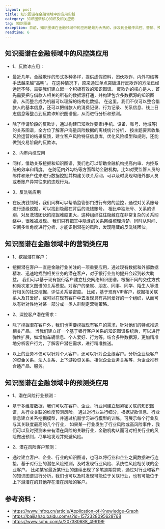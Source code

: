 ```yaml
---
layout: post
title: 知识图谱在金融领域中的应用实践
category: 知识图谱核心知识及相关应用
tag: 知识图谱
exception: 目前，知识图谱在金融领域中的应用是最为火热的，涉及到金融中风控、营销、预测等重点环节。
readtime: 6
---
```


## 知识图谱在金融领域中的风控类应用

* 1、反欺诈应用：

* 最近几年，金融欺诈的形式多种多样，提供虚假资料，团伙欺诈，内外勾结等手法越来越“高明”。
在这种情况下，原来通过单点突破进行反欺诈的方法已经远远不够，需要我们建立起一个积极有效的知识图谱。
反欺诈的核心是人，首先需要把与借款人相关的所有的数据源打通，并构建包含多数据源的知识图谱，从而整合成为机器可以理解的结构化数据。
在这里，我们不仅可以整合借款人的基本信息，还可以把借款人的消费记录、行为记录、关系信息、线上日志信息等整合到反欺诈知识图谱里，从而进行分析和预测。

* 除了申请阶段的反欺诈，通过构建已知欺诈要素(手机、设备、账号、地域等)的关系图谱，全方位了解客户海量风险数据的离线统计分析，
按主题要素收集风险运营的结果反馈，建立客户风险特征信息库，优化风险模型和规则，还能做到交易阶段的反欺诈。

* 2、内审内控应用

* 同样，借助关系挖掘和知识图谱，我们也可以帮助金融机构提高内审、内控系统的效率和精度。
在防范内外勾结等方面帮助金融机构，比如对受监管人员的邮件和账户往来进行数据挖掘并构建关联关系网，可以及时发现勾结外部人员或者账户异常往来的违规行为。

* 3、反洗钱应用

* 在反洗钱领域，我们同样可以帮助监管部门进行有效的监控，通过对关系账号进行逐级挖掘，可以找到隐藏在背后的洗钱账号。
相比单独账号、关系的识别，对反洗钱团伙的挖掘难度更大，这种组织往往隐藏在在非常复杂的关系网络中，很难被发现。
我们只有把其中隐含的关系网络梳理清楚，同时从时间、空间多维角度进行分析，才能识别潜在的风险，发现隐藏的反洗钱团伙。

## 知识图谱在金融领域中的营销类应用

* 1、挖掘潜在客户：

* 挖掘潜在客户一直是金融行业关注的一项重要应用，通过现有数据和外部数据精准、迅速地找到相关业务的潜在客户，对于银行业务的提升会起到较大助益。
我们可以基于现有银行客户建立社交网络知识图谱，根据不同的交往方式和频次定义图谱的关系模型。对客户的亲属、朋友、同事、同学、陌生人等进行相关的社交挖掘，评估关系紧密度。
比如，基于现有VIP客户，挖掘相关联系人及其爱好，或可以在现有客户中去发现具有共同爱好的一个组织，从而可以有针对性地对某一部分或一类人群制定营销策略。

* 2、深挖客户潜在需求：

* 除了挖掘潜在客户外，我们也需要挖掘现有客户的需求，针对他们的特点推送相关产品。
当我们建立好一个基于银行客户关系的知识图谱系统后，可以进行弹性扩展，如增加车辆信息、个人爱好、行为等。结合多种数据源，更加精准地分析客户行为，了解客户潜在需求，进行精准推送。

* 以上的业务不仅可以针对个人客户，还可以针对企业级客户。分析企业级客户的资金关系、法人关系、上下游投资关系、相似企业业务关系等，为企业推荐合适产品、服务。

## 知识图谱在金融领域中的预测类应用

* 1、潜在风险行业预测：

* 基于多维度数据，我们可以在客户、企业、行业间建立起紧密关联的知识图谱，从行业关联的维度预测风险。
通过对行业进行细分，根据贷款信息、行业信息建立关系挖掘模型，并通过机器学习进行模型的训练，可展示每个行业及与其关联度最高的几个行业，
如果某一行业发生了行业风险或高风险事件，我们可以及时预测未来有潜在风险的关联行业，金融机构从而可对相关行业的风险做出预判，尽早地发现并规避风险。

* 2、潜在风险客户预测：

* 通过建立客户、企业、行业的知识图谱，也可以将行业和企业之间数据进行连接，基于对行业的潜在风险预测，及时发现行业风险、系统性风险相关联的企业客户。
比如某省最近某行业的连续出现了多笔逾期贷款，通过对行业和客户的知识图谱进行分析，我们也可以及时发现可能位于关联行业，也有可能位于上下游潜在的其他存在潜在风险的客户。

## 参考资料：
* https://www.infoq.cn/article/Application-of-Knowledge-Graph
* https://baijiahao.baidu.com/s?id=1572328095628768
* https://www.sohu.com/a/207380688_499199